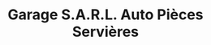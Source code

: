 ---
title: "Garage S.A.R.L. Auto Pièces Servières"
url: /le-fel/garage-s-a-r-l-auto-pieces-servieres/
shop: réparation de voitures
---